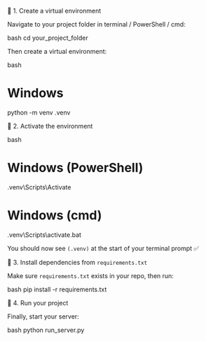 

🔹 1. Create a virtual environment

Navigate to your project folder in terminal / PowerShell / cmd:

bash
cd your_project_folder


Then create a virtual environment:

bash
# Windows
python -m venv .venv


🔹 2. Activate the environment

bash
# Windows (PowerShell)
.venv\Scripts\Activate

# Windows (cmd)
.venv\Scripts\activate.bat


You should now see `(.venv)` at the start of your terminal prompt ✅


 🔹 3. Install dependencies from `requirements.txt`

Make sure `requirements.txt` exists in your repo, then run:

bash
pip install -r requirements.txt


 🔹 4. Run your project

Finally, start your server:

bash
python run_server.py
